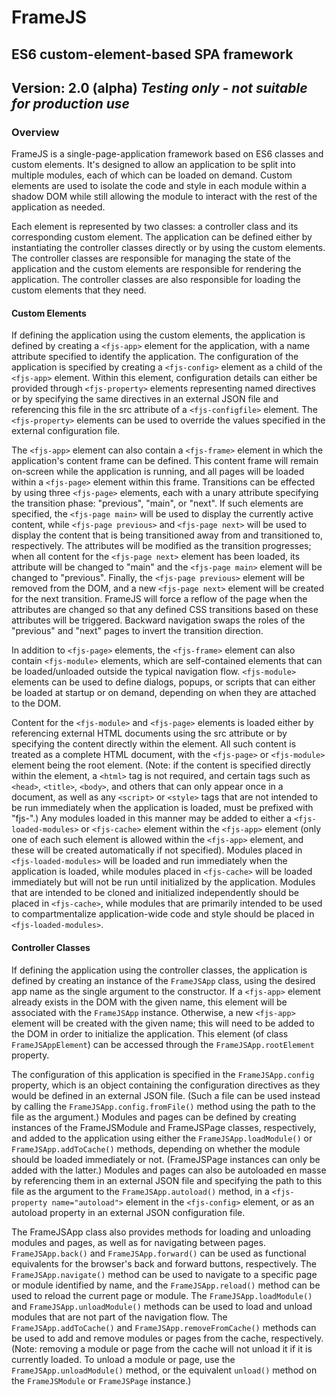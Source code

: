 # FrameJS
## ES6 custom-element-based SPA framework

## Version: 2.0 (alpha) _Testing only - not suitable for production use_

### Overview

FrameJS is a single-page-application framework based on ES6 classes and custom elements. It's designed to allow an
application to be split into multiple modules, each of which can be loaded on demand. Custom elements are used to
isolate the code and style in each module within a shadow DOM while still allowing the module to interact with the
rest of the application as needed.

Each element is represented by two classes: a controller class and its corresponding custom element. The application
can be defined either by instantiating the controller classes directly or by using the custom elements. The
controller classes are responsible for managing the state of the application and the custom elements are responsible
for rendering the application. The controller classes are also responsible for loading the custom elements that
they need.

#### Custom Elements

If defining the application using the custom elements, the application is defined by creating a `<fjs-app>` element
for the application, with a name attribute specified to identify the application. The configuration of the application
is specified by creating a `<fjs-config>` element as a child of the `<fjs-app>` element. Within this element, configuration
details can either be provided through `<fjs-property>` elements representing named directives or by specifying the same
directives in an external JSON file and referencing this file in the src attribute of a `<fjs-configfile>` element. The
`<fjs-property>` elements can be used to override the values specified in the external configuration file.

The `<fjs-app>` element can also contain a `<fjs-frame>` element in which the application's content frame can be defined.
This content frame will remain on-screen while the application is running, and all pages will be loaded within a
`<fjs-page>` element within this frame. Transitions can be effected by using three `<fjs-page>` elements, each with a
unary attribute specifying the transition phase: "previous", "main", or "next". If such elements are specified, the
`<fjs-page main>` will be used to display the currently active content, while `<fjs-page previous>` and `<fjs-page next>`
will be used to display the content that is being transitioned away from and transitioned to, respectively. The attributes
will be modified as the transition progresses; when all content for the `<fjs-page next>` element has been loaded, its
attribute will be changed to "main" and the `<fjs-page main>` element will be changed to "previous". Finally, the
`<fjs-page previous>` element will be removed from the DOM, and a new `<fjs-page next>` element will be created for the
next transition. FrameJS will force a reflow of the page when the attributes are changed so that any defined CSS
transitions based on these attributes will be triggered. Backward navigation swaps the roles of the "previous" and "next"
pages to invert the transition direction.

In addition to `<fjs-page>` elements, the `<fjs-frame>` element can also contain `<fjs-module>` elements, which are self-contained
elements that can be loaded/unloaded outside the typical navigation flow. `<fjs-module>` elements can be used to define
dialogs, popups, or scripts that can either be loaded at startup or on demand, depending on when they are attached to
the DOM.

Content for the `<fjs-module>` and `<fjs-page>` elements is loaded either by referencing external HTML documents using the
src attribute or by specifying the content directly within the element. All such content is treated as a complete
HTML document, with the `<fjs-page>` or `<fjs-module>` element being the root element. (Note: if the content is specified
directly within the element, a `<html>` tag is not required, and certain tags such as `<head>`, `<title>`, `<body>`, and others
that can only appear once in a document, as well as any `<script>` or `<style>` tags that are not intended to be run immediately
when the application is loaded, must be prefixed with "fjs-".) Any modules loaded in this manner may be added to either
a `<fjs-loaded-modules>` or `<fjs-cache>` element within the `<fjs-app>` element (only one of each such element is allowed
within the `<fjs-app>` element, and these will be created automatically if not specified). Modules placed in `<fjs-loaded-modules>`
will be loaded and run immediately when the application is loaded, while modules placed in `<fjs-cache>` will be loaded
immediately but will not be run until initialized by the application. Modules that are intended to be cloned and
initialized independently should be placed in `<fjs-cache>`, while modules that are primarily intended to be used to
compartmentalize application-wide code and style should be placed in `<fjs-loaded-modules>`.

#### Controller Classes

If defining the application using the controller classes, the application is defined by creating an instance of the
`FrameJSApp` class, using the desired app name as the single argument to the constructor. If a `<fjs-app>` element already
exists in the DOM with the given name, this element will be associated with the `FrameJSApp` instance. Otherwise, a new
`<fjs-app>` element will be created with the given name; this will need to be added to the DOM in order to initialize the
application. This element (of class `FrameJSAppElement`) can be accessed through the `FrameJSApp.rootElement` property.

The configuration of this application is specified in the `FrameJSApp.config` property, which is an object containing
the configuration directives as they would be defined in an external JSON file. (Such a file can be used instead by
calling the `FrameJSApp.config.fromFile()` method using the path to the file as the argument.) Modules and pages can
be defined by creating instances of the FrameJSModule and FrameJSPage classes, respectively, and added to the application
using either the `FrameJSApp.loadModule()` or `FrameJSApp.addToCache()` methods, depending on whether the module should
be loaded immediately or not. (FrameJSPage instances can only be added with the latter.) Modules and pages can also
be autoloaded en masse by referencing them in an external JSON file and specifying the path to this file as the argument
to the `FrameJSApp.autoload()` method, in a `<fjs-property name="autoload">` element in the `<fjs-config>` element, or as an
autoload property in an external JSON configuration file.

The FrameJSApp class also provides methods for loading and unloading modules and pages, as well as for navigating
between pages. `FrameJSApp.back()` and `FrameJSApp.forward()` can be used as functional equivalents for the browser's
back and forward buttons, respectively. The `FrameJSApp.navigate()` method can be used to navigate to a specific page
or module identified by name, and the `FrameJSApp.reload()` method can be used to reload the current page or module.
The `FrameJSApp.loadModule()` and `FrameJSApp.unloadModule()` methods can be used to load and unload modules that are
not part of the navigation flow. The `FrameJSApp.addToCache()` and `FrameJSApp.removeFromCache()` methods can be used to
add and remove modules or pages from the cache, respectively. (Note: removing a module or page from the cache will
not unload it if it is currently loaded. To unload a module or page, use the `FrameJSApp.unloadModule()` method, or
the equivalent `unload()` method on the `FrameJSModule` or `FrameJSPage` instance.)

